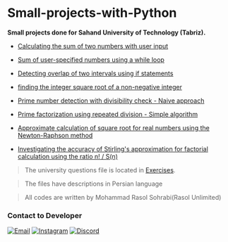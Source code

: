 
# Small-projects-with-Python
**Small projects done for Sahand University of Technology (Tabriz).**

- [Calculating the sum of two numbers with user input](https://github.com/Rasol-Unlimited/Small-projects-with-python/blob/main/Part1.py)
 
- [Sum of user-specified numbers using a while loop](https://github.com/Rasol-Unlimited/Small-projects-with-python/blob/main/Part2.py)
 
- [Detecting overlap of two intervals using if statements](https://github.com/Rasol-Unlimited/Small-projects-with-python/blob/main/Part3.py)
 
- [finding the integer square root of a non-negative integer](https://github.com/Rasol-Unlimited/Small-projects-with-python/blob/main/Part4.py)

- [Prime number detection with divisibility check - Naive approach](https://github.com/Rasol-Unlimited/Small-projects-with-python/blob/main/Part5.py)

- [Prime factorization using repeated division - Simple algorithm](https://github.com/Rasol-Unlimited/Small-projects-with-python/blob/main/Part6.py)
 
- [Approximate calculation of square root for real numbers using the Newton-Raphson method](https://github.com/Rasol-Unlimited/Small-projects-with-python/blob/main/Part7.py)
 
- [Investigating the accuracy of Stirling's approximation for factorial calculation using the ratio n! / S(n)](https://github.com/Rasol-Unlimited/Small-projects-with-python/blob/main/Part8.py)

> The university questions file is located in [Exercises](https://github.com/Rasol-Unlimited/Small-projects-with-python/blob/main/Exercises.pdf).

> The files have descriptions in Persian language

> All codes are written by Mohammad Rasol Sohrabi(Rasol Unlimited)

### Contact to Developer
[![Email](https://img.shields.io/badge/Email-Rasol.Unlimited@gmail.com-blue?logo=Gmail&logoColor=EA4335)](mailto:Rasol.unlimited@gmail.com)
[![Instagram](https://img.shields.io/badge/Instagram-Unlimited__Rasol-blue?logo=instagram)](https://instagram.com/unlimited_rasol/)
[![Discord](https://img.shields.io/badge/Discord-rasol__unlimited-blue?logo=Discord&logoColor=5865F2)](https://www.discord.com/users/727228555959992463)
